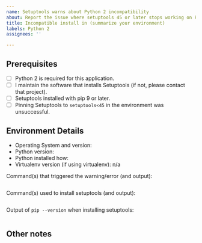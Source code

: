 ```yaml
---
name: Setuptools warns about Python 2 incompatibility
about: Report the issue where setuptools 45 or later stops working on Python 2
title: Incompatible install in (summarize your environment)
labels: Python 2
assignees: ''

---
```


<!--

Please DO NOT SUBMIT this template without first investigating the issue and answering the questions below. This template is intended mainly for developers of systems and not for end users. If you are an end user experiencing the warning, please work with your system maintainers (starting with the project you're trying to use) to report the issue.

If you did not intend to use this template, but only meant to file a blank issue, just hit the back button and click "Open a blank issue".

It's by design that Setuptools 45 and later will stop working on Python 2. To ease the transition, Setuptools 45 was released to continue to have Python 2 compatibility, but emit a strenuous warning that it will stop working.

In most cases, using pip 9 or later to install Setuptools from PyPI or any index supporting the Requires-Python metadata will do the right thing and install Setuptools 44.x on Python 2.

If you've come to file an issue, it's probably because some process managed to bypass these protections.

Your first course of action should be to reason about how you managed to get an unsupported version of Setuptools on Python 2. Please complete the sections below and provide any other detail about your environment that will help us help you.

-->

## Prerequisites

<!-- These are the recommended workarounds for the issue. Please
try them first. -->

- [ ] Python 2 is required for this application.
- [ ] I maintain the software that installs Setuptools (if not, please contact that project).
- [ ] Setuptools installed with pip 9 or later.
- [ ] Pinning Setuptools to `setuptools<45` in the environment was unsuccessful.

## Environment Details

- Operating System and version:
- Python version:
- Python installed how:
- Virtualenv version (if using virtualenv): n/a

Command(s) that triggered the warning/error (and output):

```
```

Command(s) used to install setuptools (and output):

```
```

Output of `pip --version` when installing setuptools:

```
```

## Other notes
